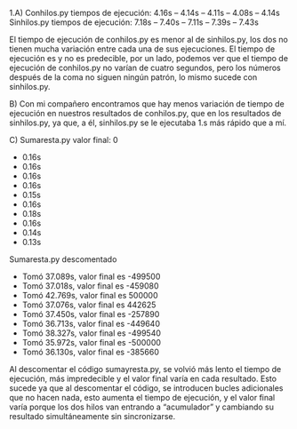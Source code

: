 1.A) 
Conhilos.py tiempos de ejecución: 4.16s – 4.14s – 4.11s – 4.08s – 4.14s
Sinhilos.py tiempos de ejecución: 7.18s – 7.40s – 7.11s – 7.39s – 7.43s

El tiempo de ejecución de conhilos.py es menor al de sinhilos.py, los dos no tienen mucha variación entre cada una de sus ejecuciones. 
El tiempo de ejecución es y no es predecible, por un lado, podemos ver que el tiempo de ejecución de conhilos.py no varían de cuatro segundos, 
pero los números después de la coma no siguen ningún patrón, lo mismo sucede con sinhilos.py.

B) Con mi compañero encontramos que hay menos variación de tiempo de ejecución en nuestros resultados de conhilos.py, que en los resultados de sinhilos.py, 
ya que, a él, sinhilos.py se le ejecutaba 1.s más rápido que a mí.

C) Sumaresta.py valor final: 0
- 0.16s
- 0.16s
- 0.16s
- 0.16s
- 0.15s
- 0.16s
- 0.18s
- 0.16s
- 0.14s
- 0.13s

Sumaresta.py descomentado
- Tomó 37.089s, valor final es -499500
- Tomó 37.018s, valor final es -459080
- Tomó 42.769s, valor final es 500000
- Tomó 37.076s, valor final es 442625
- Tomó 37.450s, valor final es -257890
- Tomó 36.713s, valor final es -449640
- Tomó 38.327s, valor final es -499540
- Tomó 35.972s, valor final es -500000
- Tomó 36.130s, valor final es -385660

Al descomentar el código sumayresta.py, se volvió más lento el tiempo de ejecución, más impredecible y el valor final varía en cada resultado. 
Esto sucede ya que al descomentar el código, se introducen bucles adicionales que no hacen nada, esto aumenta el tiempo de ejecución,
y el valor final varía porque los dos hilos van entrando a “acumulador” y cambiando su resultado simultáneamente sin sincronizarse.
